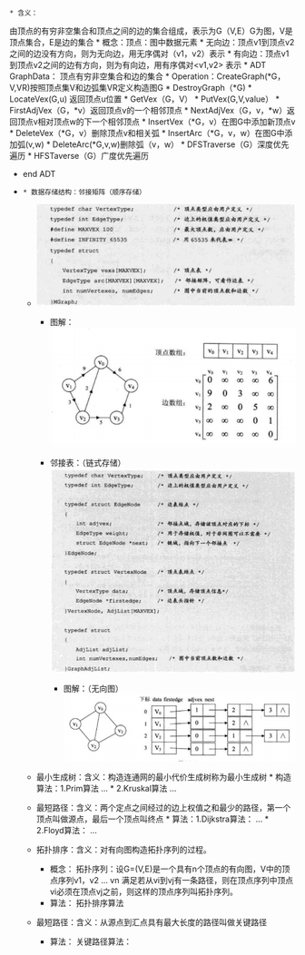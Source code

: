     * 含义：
由顶点的有穷非空集合和顶点之间的边的集合组成，表示为G（V,E）G为图，V是顶点集合，E是边的集合
    * 概念：顶点：图中数据元素
    * 无向边：顶点v1到顶点v2之间的边没有方向，则为无向边，用无序偶对（v1，v2）表示
    * 有向边：顶点v1到顶点v2之间的边有方向，则为有向边，用有序偶对<v1,v2> 表示
        * ADT GraphData：
顶点有穷非空集合和边的集合
        * Operation：CreateGraph(*G，V,VR)按照顶点集V和边弧集VR定义构造图G
        * DestroyGraph（*G)
        * LocateVex(G,u) 返回顶点u位置
        * GetVex（G，V）
        * PutVex(G,V,value）
        * FirstAdjVex（G，*v）返回顶点v的一个相邻顶点
        * NextAdjVex（G，v，*w）返回顶点v相对顶点w的下一个相邻顶点
        * InsertVex（*G，v）在图G中添加新顶点v
        * DeleteVex（*G，v）删除顶点v和相关弧
        * InsertArc（*G，v，w）在图G中添加弧(v,w)
        * DeleteArc(*G,v,w)删除弧（v，w）
        * DFSTraverse（G）深度优先遍历
        * HFSTaverse（G）广度优先遍历
* end ADT
*     * 数据存储结构：邻接矩阵（顺序存储）
    * ![图片](./IMG/图%20graph.md/fe1afde6.png)

        * 图解：
![图片](./IMG/图%20graph.md/8ecd781f.png)

        * 邻接表：（链式存储）![图片](./IMG/图%20graph.md/da3949f2.png)

            * 图解：（无向图）
![图片](./IMG/图%20graph.md/f43aae96.png)

    * 最小生成树：含义：构造连通网的最小代价生成树称为最小生成树
            * 构造算法：1.Prim算法
...
            * 2.Kruskal算法
...
    * 最短路径：含义：两个定点之间经过的边上权值之和最少的路径，第一个顶点叫做源点，最后一个顶点叫终点
            * 算法：1.Dijkstra算法：
...
            * 2.Floyd算法：
...
    * 拓扑排序：含义：对有向图构造拓扑序列的过程。
        * 概念：
拓扑序列：设G=(V,E)是一个具有n个顶点的有向图，V中的顶点序列v1，v2 ... vn 满足若从vi到vj有一条路径，则在顶点序列中顶点vi必须在顶点vj之前，则这样的顶点序列叫拓扑序列。
        * 算法：
拓扑排序算法
    * 最短路径：含义：从源点到汇点具有最大长度的路径叫做关键路径
        * 算法：
关键路径算法：
